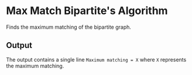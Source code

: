 # Max Match Bipartite's Algorithm
Finds the maximum matching of the bipartite graph.

## Output
The output contains a single line `Maximum matching = X` where `X` represents the maximum matching.
